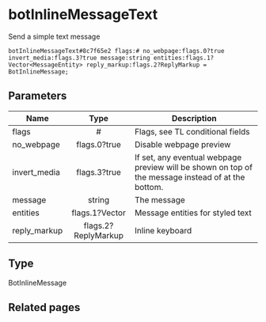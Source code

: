 # botInlineMessageText
Send a simple text message

```
botInlineMessageText#8c7f65e2 flags:# no_webpage:flags.0?true invert_media:flags.3?true message:string entities:flags.1?Vector<MessageEntity> reply_markup:flags.2?ReplyMarkup = BotInlineMessage;
```

## Parameters
| Name | Type | Description |
| ---- | :----: | ----------- |
| flags | # | Flags, see TL conditional fields |
| no_webpage | flags.0?true | Disable webpage preview |
| invert_media | flags.3?true | If set, any eventual webpage preview will be shown on top of the message instead of at the bottom. |
| message | string | The message |
| entities | flags.1?Vector<MessageEntity> | Message entities for styled text |
| reply_markup | flags.2?ReplyMarkup | Inline keyboard |


## Type
BotInlineMessage

## Related pages
